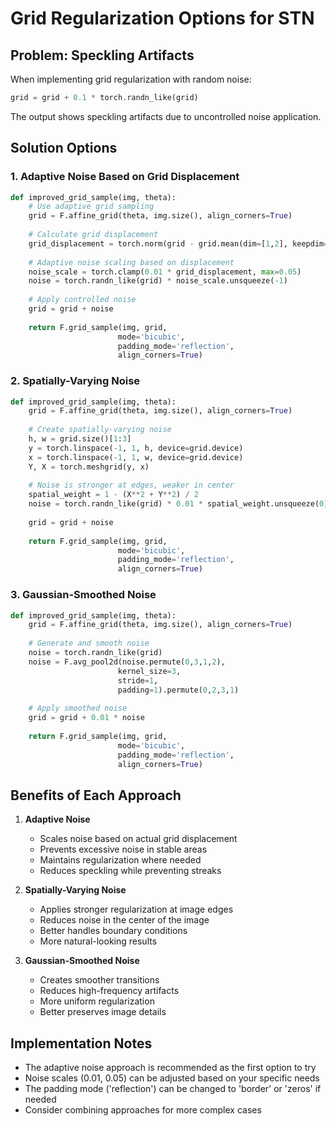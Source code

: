 # Grid Regularization Options for STN

## Problem: Speckling Artifacts
When implementing grid regularization with random noise:
```python
grid = grid + 0.1 * torch.randn_like(grid)
```
The output shows speckling artifacts due to uncontrolled noise application.

## Solution Options

### 1. Adaptive Noise Based on Grid Displacement
```python
def improved_grid_sample(img, theta):
    # Use adaptive grid sampling
    grid = F.affine_grid(theta, img.size(), align_corners=True)
    
    # Calculate grid displacement
    grid_displacement = torch.norm(grid - grid.mean(dim=[1,2], keepdim=True), dim=-1)
    
    # Adaptive noise scaling based on displacement
    noise_scale = torch.clamp(0.01 * grid_displacement, max=0.05)
    noise = torch.randn_like(grid) * noise_scale.unsqueeze(-1)
    
    # Apply controlled noise
    grid = grid + noise
    
    return F.grid_sample(img, grid, 
                        mode='bicubic', 
                        padding_mode='reflection',
                        align_corners=True)
```

### 2. Spatially-Varying Noise
```python
def improved_grid_sample(img, theta):
    grid = F.affine_grid(theta, img.size(), align_corners=True)
    
    # Create spatially-varying noise
    h, w = grid.size()[1:3]
    y = torch.linspace(-1, 1, h, device=grid.device)
    x = torch.linspace(-1, 1, w, device=grid.device)
    Y, X = torch.meshgrid(y, x)
    
    # Noise is stronger at edges, weaker in center
    spatial_weight = 1 - (X**2 + Y**2) / 2
    noise = torch.randn_like(grid) * 0.01 * spatial_weight.unsqueeze(0).unsqueeze(-1)
    
    grid = grid + noise
    
    return F.grid_sample(img, grid, 
                        mode='bicubic', 
                        padding_mode='reflection',
                        align_corners=True)
```

### 3. Gaussian-Smoothed Noise
```python
def improved_grid_sample(img, theta):
    grid = F.affine_grid(theta, img.size(), align_corners=True)
    
    # Generate and smooth noise
    noise = torch.randn_like(grid)
    noise = F.avg_pool2d(noise.permute(0,3,1,2), 
                        kernel_size=3, 
                        stride=1, 
                        padding=1).permute(0,2,3,1)
    
    # Apply smoothed noise
    grid = grid + 0.01 * noise
    
    return F.grid_sample(img, grid, 
                        mode='bicubic', 
                        padding_mode='reflection',
                        align_corners=True)
```

## Benefits of Each Approach

1. **Adaptive Noise**
   - Scales noise based on actual grid displacement
   - Prevents excessive noise in stable areas
   - Maintains regularization where needed
   - Reduces speckling while preventing streaks

2. **Spatially-Varying Noise**
   - Applies stronger regularization at image edges
   - Reduces noise in the center of the image
   - Better handles boundary conditions
   - More natural-looking results

3. **Gaussian-Smoothed Noise**
   - Creates smoother transitions
   - Reduces high-frequency artifacts
   - More uniform regularization
   - Better preserves image details

## Implementation Notes

- The adaptive noise approach is recommended as the first option to try
- Noise scales (0.01, 0.05) can be adjusted based on your specific needs
- The padding mode ('reflection') can be changed to 'border' or 'zeros' if needed
- Consider combining approaches for more complex cases 